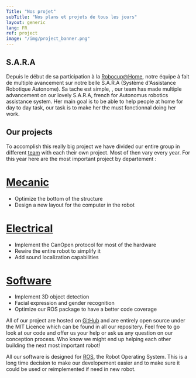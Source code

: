 ```yaml
---
Title: "Nos projet"
subTitle: "Nos plans et projets de tous les jours"
layout: generic
lang: FR
ref: project
image: "/img/project_banner.png"
---
```


## S.A.R.A
Depuis le début de sa participation à la [Robocup@Home](http://www.robocupathome.org/), notre équipe à fait de multiple avancement sur notre belle S.A.R.A (Système d'Assistance Robotique Autonome). Sa tache est simple, , our team has made multiple advancement on our lovely S.A.R.A, french for Autonomus robotics assistance system. Her main goal is to be able to help people at home for day to day task, our task is to make her the must fonctionnal doing her work.

## Our projects
To accomplish this really big project we have divided our entire group in different [team](/en/team) with each their own project. Most of then vary every year. For this year here are the most important project by departement :

# [Mecanic](https://github.com/WalkingMachine/sara_commun/issues?q=is%3Aopen+is%3Aissue+label%3A%22Team+%3A+MEC%22)

* Optimize the bottom of the structure
* Design a new layout for the computer in the robot

# [Electrical](https://github.com/WalkingMachine/sara_commun/issues?q=is%3Aopen+is%3Aissue+label%3A%22Team+%3A+%C3%89L%C3%89%22)

* Implement the CanOpen protocol for most of the hardware
* Rewire the entire robot to simplify it
* Add sound localization capabilities

# [Software](https://github.com/WalkingMachine/sara_commun/issues?q=is%3Aopen+is%3Aissue+label%3A%22Team+%3A+LOG%22)

* Implement 3D object detection
* Facial expression and gender recognition
* Optimize our ROS package to have a better code coverage

All of our project are hosted on [GitHub](https://github.com/WalkingMachine) and are entirely open source under the MIT Licence which can be found in all our repositery. Feel free to go look at our code and offer us your help or ask us any question on our conception process. Who know we might end up helping each other building the next most important robot!

All our software is designed for [ROS](http://www.ros.org/), the Robot Operating System. This is a long time decision to make our developement easier and to make sure it could be used or reimplemented if need in new robot.
